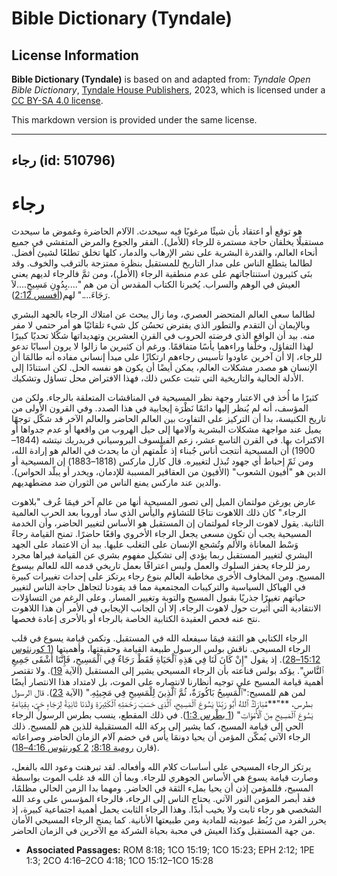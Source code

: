 # Bible Dictionary (Tyndale)

## License Information

**Bible Dictionary (Tyndale)** is based on and adapted from: _Tyndale Open Bible Dictionary_, [Tyndale House Publishers](https://tyndaleopenresources.com/), 2023, which is licensed under a [CC BY-SA 4.0 license](https://creativecommons.org/licenses/by-sa/4.0/legalcode.en).

This markdown version is provided under the same license.



--------------------------------

## رجاء (id: 510796)

رجاء
====

هو توقع أو اعتقاد بأن شيئًا مرغوبًا فيه سيحدث. الآلام الحاضرة وغموض ما سيحدث مستقبلًا يخلقان حاجة مستمرة للرجاء (للأمل). الفقر والجوع والمرض المتفشي في جميع أنحاء العالم، والقدرة البشرية على نشر الإرهاب والدمار، كلها تخلق تطلعًا لشيئ أفضل. لطالما يتطلع الناس على مدار التاريخ للمستقبل بنظرة ممتزجة بالترقب والخوف. وقد بنَى كثيرون استنتاجاتهم على عدم منطقية الرجاء (الأمل)، ومن ثمَّ فالرجاء لديهم يعني العيش في الوهم والسراب. يُخبرنا الكتاب المقدس أن من هم "....بِدُونِ مَسِيحٍ....لاَ رَجَاءَ...." لهم([أفسس 2:12](https://ref.ly/Eph2:12)).

لطالما سعى العالم المتحضر العصري، وما زال يبحث عن امتلاك الرجاء بالجهد البشري وبالإيمان أن التقدم والتطور الذي يفترض تحسُن كل شيء تلقائيًا هو أمر حتمي لا مفر منه. بيد أن الواقع الذي فرضته الحروب في القرن العشرين وتهديداتها شكّلا تحديًا كبيرًا لهذا التفاؤل، وخلّفا وراءهما يأسًا متفاقمًا. ورغم أن كثيرين ما زالوا لا يرون أسبابًا تدعو للرجاء، إلا أن آخرين عاودوا تأسيس رجاءهم ارتكازًا على مبدأ إنساني مفاده أنه طالمَا أن الإنسان هو مصدر مشكلات العالم، يمكن أيضًا أن يكون هو نفسه الحل. لكن استنادًا إلى الأدلة الحالية والتاريخية التي تثبت عكس ذلك، فهذا الافتراض محل تساؤل وتشكيك.

كثيرًا ما أُخذ في الاعتبار وجهة نظر المسيحية في المناقشات المتعلقة بالرجاء. ولكن من المؤسف، أنه لم يُنظر إليها دائمًا نَظْرَة إيجابية في هذا الصدد. وفي القرون الأولى من تاريخ الكنيسة، بدا أن التركيز على التفاوت بين العالم الحاضر والعالم الآخر قد شكّل توجهًا يميل عند مواجهة مشكلات البشرية وآلامها إلى حيل الهروب من واقعها أو عدم جدواها أو الاكتراث بها. في القرن التاسع عشر، زعم الفيلسوف البروسياني فريدريك نيتشه (1844–1900\) أن المسيحية أنتجت أناس جُبناء إذ علَّمتهم أن ما يحدث في العالم هو إرادة الله، ومن ثَمّ إحباط أي جهود تُبذل لتغييره. قال كارل ماركس (1818–1883\) إن المسيحية أو الدين هو "أفيون الشعوب" (الأفيون من العقاقير المسببة للإدمان، ويخدر أو يبلّد الحواس). والدين عند ماركس يمنع الناس من الثوران ضد مضطهديهم.

عارض يورغن مولتمان الميل إلى تصور المسيحية أنها من عالم آخر فيمَا عُرف "بلاهوت الرجاء." كان ذلك اللاهوت نتاجًا للتشاؤم واليأس الذي ساد أوروبا بعد الحرب العالمية الثانية. يقول لاهوت الرجاء لمولتمان إن المستقبل هو الأساس لتغيير الحاضر، وأن الخدمة المسيحية يجب أن تكون مسعى يجعل الرجاء الأخروي واقعًا حاضرًا. تمنح القيامة رجاءً وَسْط المعاناة والألم وتُشجع الإنسان على التغلب عليها. بيد أن الاعتماد على الجهد البشري لتغيير المستقبل ربما يؤدي إلى تشكيل مفهوم بشري عن القيامة فيراها مجرد رمز للرجاء يحفز السلوك والعمل وليس اعترافًا بعمل تاريخي قدمه الله للعالم بيسوع المسيح. ومن المخاوف الأخرى مخاطبة العالم بنوع رجاء يرتكز على إحداث تغييرات كبيرة في الهياكل السياسية والتركيبات المجتمعية مما قد يقودنا لتجاهل حاجة الناس لتغيير حياتهم تغييرًا جذريًا بقبول المسيح والتوبة وتغيير المسار. وعلى الرغم من التساؤلات الانتقادية التي أُثيرت حول لاهوت الرجاء، إلا أن الجانب الإيجابي في الأمر أن هذا اللاهوت نتج عنه فحص العقيدة الكتابية الخاصة بالرجاء أو بالأحرى إعادة فحصها.

الرجاء الكتابي هو الثقة فيمَا سيفعله الله في المستقبل. وتكمن قيامة يسوع في قلب الرجاء المسيحي. ناقش بولس الرسول طبيعة القيامة وحقيقتها، وأهميتها ([1 كورنثوس 15:12–28](https://ref.ly/1Cor15:12-1Cor15:28)). إذ يقول "إِنْ كَانَ لَنَا فِي هَذِهِ ٱلْحَيَاةِ فَقَطْ رَجَاءٌ فِي ٱلْمَسِيحِ، فَإِنَّنَا أَشْقَى جَمِيعِ ٱلنَّاسِ". يؤكد بولس قناعته بأن الرجاء المسيحي يشير إلى المستقبل (الآية [19](https://ref.ly/1Cor15:19)). ولا تقتصر أهمية قيامة المسيح على توجيه أنظارنا لانتصاره على الموت، بل لامتداد هذا الانتصار أيضًا لمن هم للمسيح:"ٱلْمَسِيحُ بَاكُورَةٌ، ثُمَّ ٱلَّذِينَ لِلْمَسِيحِ فِي مَجِيئِهِ." (الآية [23](https://ref.ly/1Cor15:23)). قال الرسول بطرس، **"**مُبَارَكٌ ٱللهُ أَبُو رَبِّنَا يَسُوعَ ٱلْمَسِيحِ، ٱلَّذِي حَسَبَ رَحْمَتِهِ ٱلْكَثِيرَةِ وَلَدَنَا ثَانِيَةً لِرَجَاءٍ حَيٍّ، بِقِيَامَةِ يَسُوعَ ٱلْمَسِيحِ مِنَ ٱلْأَمْوَاتِ" ([1 بطْرس 1:3](https://ref.ly/1Pet1:3)). في ذلك المقطع، ينسب بطرس الرسول الرجاء الحي إلى قيامة المسيح، كما يشير إلى بركة الله المستقبلية للذين هم للمسيح. ذلك الرجاء الآتي يُمكّن المؤمن أن يحيا دونمَا يأس في خضم آلام الزمان الحاضر وصراعاته (قارن [رومية 8:18؛](https://ref.ly/Rom8:18) [2 كورنثوس 4:16–18](https://ref.ly/2Cor4:16-2Cor4:18)). 

يرتكز الرجاء المسيحي على أساسات كلام الله وأفعاله. لقد تبرهنت وعود الله بالفعل، وصارت قيامة يسوع هي الأساس الجوهري للرجاء. وبما أن الله قد غلب الموت بواسطة المسيح، فللمؤمن إذن أن يحيا بملء الثقة في الحاضر. ومهما بدا الزمن الحالي مظلمًا، فقد أبصر المؤمن النور الآتي. يحتاج الناس إلى الرجاء، فالرجاء المؤسس على وعد الله الشخصي هو رجاء ثابت ولا يخيب أبدًا. وهذا الرجاء الثابت يحمل أهمية اجتماعية كبيرة، إذ يحرر الفرد من رُبُط عبوديته للمادية ومن طبيعتها الأنانية. كما يمنح الرجاء المسيحي الأمان من جهة المستقبل وكذا العيش في محبة بحياة الشركة مع الآخرين في الزمان الحاضر.

* **Associated Passages:** ROM 8:18; 1CO 15:19; 1CO 15:23; EPH 2:12; 1PE 1:3; 2CO 4:16–2CO 4:18; 1CO 15:12–1CO 15:28

